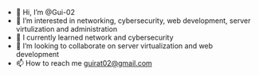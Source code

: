 - 👋 Hi, I’m @Gui-02
- 👀 I’m interested in networking, cybersecurity, web development, server virtulization and administration 
- 🌱 I currently learned network and cybersecurity 
- 💞️ I’m looking to collaborate on server virtualization and web development 
- 📫 How to reach me guirat02@gmail.com

<!---
Gui-02/Gui-02 is a ✨ special ✨ repository because its `README.md` (this file) appears on your GitHub profile.
You can click the Preview link to take a look at your changes.
--->
